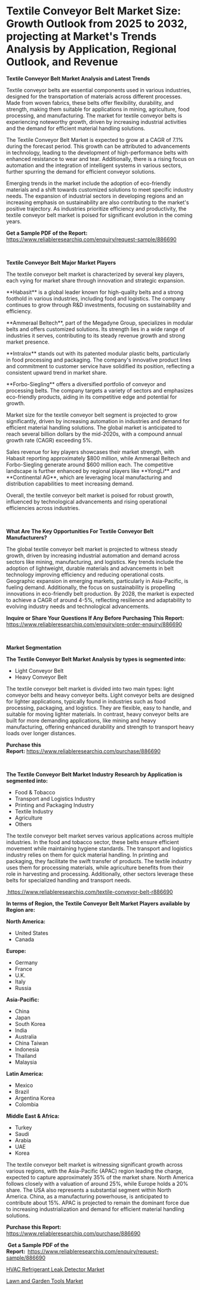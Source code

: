 <p><h1>Textile Conveyor Belt Market Size: Growth Outlook from 2025 to 2032, projecting at Market's Trends Analysis by Application, Regional Outlook, and Revenue</h1></p><p><strong>Textile Conveyor Belt Market Analysis and Latest Trends</strong></p>
<p><p>Textile conveyor belts are essential components used in various industries, designed for the transportation of materials across different processes. Made from woven fabrics, these belts offer flexibility, durability, and strength, making them suitable for applications in mining, agriculture, food processing, and manufacturing. The market for textile conveyor belts is experiencing noteworthy growth, driven by increasing industrial activities and the demand for efficient material handling solutions.</p><p>The Textile Conveyor Belt Market is expected to grow at a CAGR of 7.1% during the forecast period. This growth can be attributed to advancements in technology, leading to the development of high-performance belts with enhanced resistance to wear and tear. Additionally, there is a rising focus on automation and the integration of intelligent systems in various sectors, further spurring the demand for efficient conveyor solutions.</p><p>Emerging trends in the market include the adoption of eco-friendly materials and a shift towards customized solutions to meet specific industry needs. The expansion of industrial sectors in developing regions and an increasing emphasis on sustainability are also contributing to the market's positive trajectory. As industries prioritize efficiency and productivity, the textile conveyor belt market is poised for significant evolution in the coming years.</p></p>
<p><strong>Get a Sample PDF of the Report:&nbsp;</strong> <a href="https://www.reliableresearchiq.com/enquiry/request-sample/886690?utm_campaign=1876&utm_medium=2&utm_source=Github&utm_content=ia&utm_term=17022025&utm_id=textile-conveyor-belt">https://www.reliableresearchiq.com/enquiry/request-sample/886690</a></p>
<p>&nbsp;</p>
<p><strong>Textile Conveyor Belt Major Market Players</strong></p>
<p><p>The textile conveyor belt market is characterized by several key players, each vying for market share through innovation and strategic expansion. </p><p>**Habasit** is a global leader known for high-quality belts and a strong foothold in various industries, including food and logistics. The company continues to grow through R&D investments, focusing on sustainability and efficiency.</p><p>**Ammeraal Beltech**, part of the Megadyne Group, specializes in modular belts and offers customized solutions. Its strength lies in a wide range of industries it serves, contributing to its steady revenue growth and strong market presence.</p><p>**Intralox** stands out with its patented modular plastic belts, particularly in food processing and packaging. The company's innovative product lines and commitment to customer service have solidified its position, reflecting a consistent upward trend in market share.</p><p>**Forbo-Siegling** offers a diversified portfolio of conveyor and processing belts. The company targets a variety of sectors and emphasizes eco-friendly products, aiding in its competitive edge and potential for growth.</p><p>Market size for the textile conveyor belt segment is projected to grow significantly, driven by increasing automation in industries and demand for efficient material handling solutions. The global market is anticipated to reach several billion dollars by the mid-2020s, with a compound annual growth rate (CAGR) exceeding 5%.</p><p>Sales revenue for key players showcases their market strength, with Habasit reporting approximately $800 million, while Ammeraal Beltech and Forbo-Siegling generate around $600 million each. The competitive landscape is further enhanced by regional players like **YongLi** and **Continental AG**, which are leveraging local manufacturing and distribution capabilities to meet increasing demand.</p><p>Overall, the textile conveyor belt market is poised for robust growth, influenced by technological advancements and rising operational efficiencies across industries.</p></p>
<p>&nbsp;</p>
<p><strong>What Are The Key Opportunities For Textile Conveyor Belt Manufacturers?</strong></p>
<p><p>The global textile conveyor belt market is projected to witness steady growth, driven by increasing industrial automation and demand across sectors like mining, manufacturing, and logistics. Key trends include the adoption of lightweight, durable materials and advancements in belt technology improving efficiency and reducing operational costs. Geographic expansion in emerging markets, particularly in Asia-Pacific, is fueling demand. Additionally, the focus on sustainability is propelling innovations in eco-friendly belt production. By 2028, the market is expected to achieve a CAGR of around 4-5%, reflecting resilience and adaptability to evolving industry needs and technological advancements.</p></p>
<p><strong>Inquire or Share Your Questions If Any Before Purchasing This Report:</strong> <a href="https://www.reliableresearchiq.com/enquiry/pre-order-enquiry/886690?utm_campaign=1876&utm_medium=2&utm_source=Github&utm_content=ia&utm_term=17022025&utm_id=textile-conveyor-belt">https://www.reliableresearchiq.com/enquiry/pre-order-enquiry/886690</a></p>
<p>&nbsp;</p>
<p><strong>Market Segmentation</strong></p>
<p><strong>The Textile Conveyor Belt Market Analysis by types is segmented into:</strong></p>
<p><ul><li>Light Conveyor Belt</li><li>Heavy Conveyor Belt</li></ul></p>
<p><p>The textile conveyor belt market is divided into two main types: light conveyor belts and heavy conveyor belts. Light conveyor belts are designed for lighter applications, typically found in industries such as food processing, packaging, and logistics. They are flexible, easy to handle, and suitable for moving lighter materials. In contrast, heavy conveyor belts are built for more demanding applications, like mining and heavy manufacturing, offering enhanced durability and strength to transport heavy loads over longer distances.</p></p>
<p><strong>Purchase this Report:&nbsp;</strong><a href="https://www.reliableresearchiq.com/purchase/886690?utm_campaign=1876&utm_medium=2&utm_source=Github&utm_content=ia&utm_term=17022025&utm_id=textile-conveyor-belt">https://www.reliableresearchiq.com/purchase/886690</a></p>
<p>&nbsp;</p>
<p><strong>The Textile Conveyor Belt Market Industry Research by Application is segmented into:</strong></p>
<p><ul><li>Food & Tobacco</li><li>Transport and Logistics Industry</li><li>Printing and Packaging Industry</li><li>Textile Industry</li><li>Agriculture</li><li>Others</li></ul></p>
<p><p>The textile conveyor belt market serves various applications across multiple industries. In the food and tobacco sector, these belts ensure efficient movement while maintaining hygiene standards. The transport and logistics industry relies on them for quick material handling. In printing and packaging, they facilitate the swift transfer of products. The textile industry uses them for processing materials, while agriculture benefits from their role in harvesting and processing. Additionally, other sectors leverage these belts for specialized handling and transport needs.</p></p>
<p><a href="https://www.reliableresearchiq.com/textile-conveyor-belt-r886690?utm_campaign=1876&utm_medium=2&utm_source=Github&utm_content=ia&utm_term=17022025&utm_id=textile-conveyor-belt">&nbsp;https://www.reliableresearchiq.com/textile-conveyor-belt-r886690</a></p>
<p><strong>In terms of Region, the Textile Conveyor Belt Market Players available by Region are:</strong></p>
<p>
    <p> <strong> North America: </strong>
        <ul>
            <li>United States</li>
            <li>Canada</li>
        </ul>
        </p> 
    <p> <strong> Europe: </strong>
        <ul>
            <li>Germany</li>
            <li>France</li>
            <li>U.K.</li>
            <li>Italy</li>
            <li>Russia</li>
        </ul>
        </p> 
    <p> <strong> Asia-Pacific: </strong>
        <ul>
            <li>China</li>
            <li>Japan</li>
            <li>South Korea</li>
            <li>India</li>
            <li>Australia</li>
            <li>China Taiwan</li>
            <li>Indonesia</li>
            <li>Thailand</li>
            <li>Malaysia</li>
        </ul>
        </p> 
    <p> <strong> Latin America: </strong>
        <ul>
            <li>Mexico</li>
            <li>Brazil</li>
            <li>Argentina Korea</li>
            <li>Colombia</li>
        </ul>
        </p> 
    <p> <strong> Middle East & Africa: </strong>
        <ul>
            <li>Turkey</li>
            <li>Saudi</li>
            <li>Arabia</li>
            <li>UAE</li>
            <li>Korea</li>
        </ul>
    </p>
    </p>
<p><p>The textile conveyor belt market is witnessing significant growth across various regions, with the Asia-Pacific (APAC) region leading the charge, expected to capture approximately 35% of the market share. North America follows closely with a valuation of around 25%, while Europe holds a 20% share. The USA also represents a substantial segment within North America. China, as a manufacturing powerhouse, is anticipated to contribute about 15%. APAC is projected to remain the dominant force due to increasing industrialization and demand for efficient material handling solutions.</p></p>
<p><strong>Purchase this Report: </strong><a href="https://www.reliableresearchiq.com/purchase/886690?utm_campaign=1876&utm_medium=2&utm_source=Github&utm_content=ia&utm_term=17022025&utm_id=textile-conveyor-belt">https://www.reliableresearchiq.com/purchase/886690</a></p>
<p>&nbsp;<strong>Get a Sample PDF of the Report:&nbsp;&nbsp;</strong><a href="https://www.reliableresearchiq.com/enquiry/request-sample/886690?utm_campaign=1876&utm_medium=2&utm_source=Github&utm_content=ia&utm_term=17022025&utm_id=textile-conveyor-belt">https://www.reliableresearchiq.com/enquiry/request-sample/886690</a></p>
<p><strong></strong></p>
<p><p><a href="https://github.com/cobinaydin13/Market-Research-Report-List-1/blob/main/hvac-refrigerant-leak-detector-market.md?utm_campaign=1876&utm_medium=2&utm_source=Github&utm_content=ia&utm_term=17022025&utm_id=textile-conveyor-belt">HVAC Refrigerant Leak Detector Market</a></p><p><a href="https://github.com/osamhcombre/Market-Research-Report-List-1/blob/main/lawn-and-garden-tools-market.md?utm_campaign=1876&utm_medium=2&utm_source=Github&utm_content=ia&utm_term=17022025&utm_id=textile-conveyor-belt">Lawn and Garden Tools Market</a></p></p>